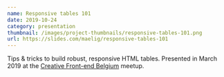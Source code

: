 ```yaml
---
name: Responsive tables 101
date: 2019-10-24
category: presentation
thumbnail: /images/project-thumbnails/responsive-tables-101.png
url: https://slides.com/maelig/responsive-tables-101
---
```


Tips & tricks to build robust, responsive HTML tables. Presented in March 2019 at the [Creative Front-end Belgium](https://www.creativefrontend.be/) meetup.